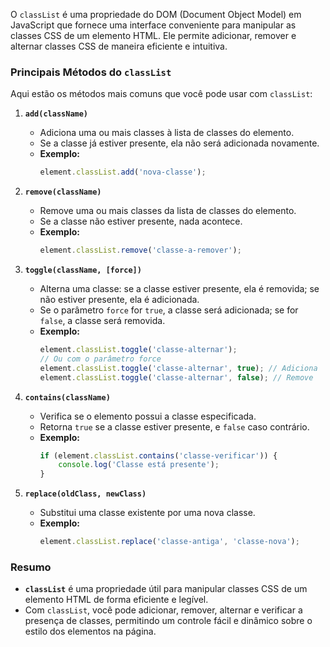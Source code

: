 O `classList` é uma propriedade do DOM (Document Object Model) em JavaScript que fornece uma interface conveniente para manipular as classes CSS de um elemento HTML. Ele permite adicionar, remover e alternar classes CSS de maneira eficiente e intuitiva.

### Principais Métodos do `classList`

Aqui estão os métodos mais comuns que você pode usar com `classList`:

1. **`add(className)`**
   - Adiciona uma ou mais classes à lista de classes do elemento.
   - Se a classe já estiver presente, ela não será adicionada novamente.
   - **Exemplo:**
     ```javascript
     element.classList.add('nova-classe');
     ```

2. **`remove(className)`**
   - Remove uma ou mais classes da lista de classes do elemento.
   - Se a classe não estiver presente, nada acontece.
   - **Exemplo:**
     ```javascript
     element.classList.remove('classe-a-remover');
     ```

3. **`toggle(className, [force])`**
   - Alterna uma classe: se a classe estiver presente, ela é removida; se não estiver presente, ela é adicionada.
   - Se o parâmetro `force` for `true`, a classe será adicionada; se for `false`, a classe será removida.
   - **Exemplo:**
     ```javascript
     element.classList.toggle('classe-alternar');
     // Ou com o parâmetro force
     element.classList.toggle('classe-alternar', true); // Adiciona
     element.classList.toggle('classe-alternar', false); // Remove
     ```

4. **`contains(className)`**
   - Verifica se o elemento possui a classe especificada.
   - Retorna `true` se a classe estiver presente, e `false` caso contrário.
   - **Exemplo:**
     ```javascript
     if (element.classList.contains('classe-verificar')) {
         console.log('Classe está presente');
     }
     ```

5. **`replace(oldClass, newClass)`**
   - Substitui uma classe existente por uma nova classe.
   - **Exemplo:**
     ```javascript
     element.classList.replace('classe-antiga', 'classe-nova');
     ```



### Resumo

- **`classList`** é uma propriedade útil para manipular classes CSS de um elemento HTML de forma eficiente e legível.
- Com `classList`, você pode adicionar, remover, alternar e verificar a presença de classes, permitindo um controle fácil e dinâmico sobre o estilo dos elementos na página.